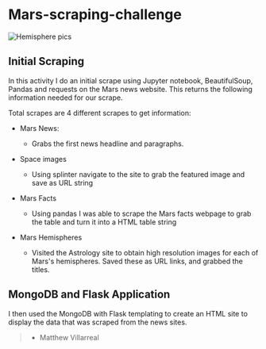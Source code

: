 # Mars-scraping-challenge


![Hemisphere pics](https://user-images.githubusercontent.com/81705144/146286109-e9d18015-43b9-491d-aa72-4c7f19f95f30.PNG)


## Initial Scraping

In this activity I do an initial scrape using Jupyter notebook, BeautifulSoup, Pandas and requests on the Mars news website. This returns the following information needed for our scrape.

Total scrapes are 4 different scrapes to get information:

* Mars News:
  * Grabs the first news headline and paragraphs.

* Space images
  * Using splinter navigate to the site to grab the featured image and save as URL string
 
* Mars Facts
  * Using pandas I was able to scrape the Mars facts webpage to grab the table and turn it into a HTML table string

* Mars Hemispheres
  * Visited the Astrology site to obtain high resolution images for each of Mars's hemispheres. Saved these as URL links, and grabbed the titles.


## MongoDB and Flask Application

I then used the MongoDB with Flask templating to create an HTML site to display the data that was scraped from the news sites.

>- Matthew Villarreal
